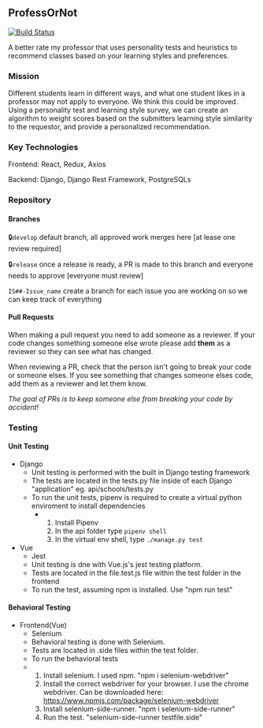 ## ProfessOrNot
[![Build Status](https://travis-ci.com/SCCapstone/ProfessOrNot.svg?token=pYg6WhKK8Np7sPZkTLzW&branch=develop)](https://travis-ci.com/SCCapstone/ProfessOrNot)

A better rate my professor that uses personality tests and heuristics to recommend classes based on your learning styles and preferences.

### Mission

Different students learn in different ways, and what one student likes in a professor may not apply to everyone. We think this could be improved. Using a personality test and learning style survey, we can create an algorithm to weight scores based on the submitters learning style similarity to the requestor, and provide a personalized recommendation.

### Key Technologies

Frontend: React, Redux, Axios

Backend: Django, Django Rest Framework, PostgreSQLs

### Repository

#### Branches

:lock:`develop` default branch, all approved work merges here [at lease one review required]

:lock:`release` once a release is ready, a PR is made to this branch and everyone needs to approve [everyone must review]

`IS##-Issue_name` create a branch for each issue you are working on so we can keep track of everything

#### Pull Requests

When making a pull request you need to add someone as a reviewer. If your code changes something someone else wrote please add **them** as a reviewer so they can see what has changed. 

When reviewing a PR, check that the person isn't going to break your code or someone elses. If you see something that changes someone elses code, add them as a reviewer and let them know.

*The goal of PRs is to keep someone else from breaking your code by accident!*

### Testing

#### Unit Testing

* Django
  * Unit testing is performed with the built in Django testing framework
  * The tests are located in the tests.py file inside of each Django "application" eg. api/schools/tests.py
  * To run the unit tests, pipenv is required to create a virtual python enviroment to install dependencies
    * 1. Install Pipenv
      2. In the api folder type `pipenv shell`
      3. In the virtual env shell, type `./manage.py test`
* Vue
  * Jest
   * Unit testing is dne with Vue.js's jest testing platform.
   * Tests are located in the file.test.js file within the test folder in the frontend
   * To run the test, assuming npm is installed. Use "npm run test"

#### Behavioral Testing

* Frontend(Vue)
  * Selenium
   * Behavioral testing is done with Selenium.
   * Tests are located in .side files within the test folder.
   * To run the behavioral tests
    * 1. Install selenium. I used npm. "npm i selenium-webdriver"
      2. Install the correct webdriver for your browser. I use the chrome webdriver. Can be downloaded here: https://www.npmjs.com/package/selenium-webdriver
      3. Install selenium-side-runner. "npm i selenium-side-runner"
      4. Run the test. "selenium-side-runner testfile.side" 
   

